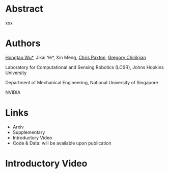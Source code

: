 # Abstract

xxx

# Authors
[Hongtao Wu\*](https://hongtaowu67.github.io/), Jikai Ye\*, Xin Meng, [Chris Paxton](https://cpaxton.github.io/about/), [Gregory Chirikjian](https://cde.nus.edu.sg/me/staff/chirikjian-gregory-s/)

Laboratory for Computational and Sensing Robotics (LCSR), Johns Hopkins University

Department of Mechanical Engineering, National University of Singapore

NVIDIA

# Links
- Arxiv
- Supplementary
- Introductory Video
- Code & Data: will be available upon publication

# Introductory Video
<!-- <iframe width="640" height="360" src="https://www.youtube.com/embed/xCuYaw7_BNY" frameborder="0" allow="autoplay; encrypted-media" allowfullscreen></iframe> -->